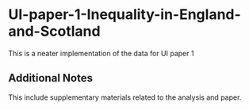 # UI-paper-1-Inequality-in-England-and-Scotland
This is a neater implementation of the data for UI paper 1


## Additional Notes

This include supplementary materials related to the analysis and paper. 
